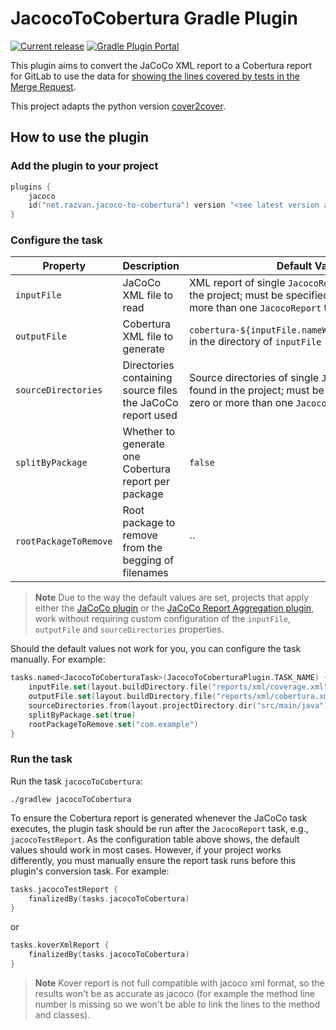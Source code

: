 # JacocoToCobertura Gradle Plugin

[![Current release](https://img.shields.io/github/v/release/razvn/jacoco-to-cobertura-gradle-plugin)](https://github.com/razvn/jacoco-to-cobertura-gradle-plugin/releases) [![Gradle Plugin Portal](https://img.shields.io/badge/Gradle-v2.0.0-blue.svg)](https://plugins.gradle.org/plugin/net.razvan.jacoco-to-cobertura)

This plugin aims to convert the JaCoCo XML report to a Cobertura report for GitLab to use the data for [showing the lines covered by tests in the Merge Request](https://docs.gitlab.com/ee/ci/testing/test_coverage_visualization.html).

This project adapts the python version [cover2cover](https://github.com/rix0rrr/cover2cover).

## How to use the plugin

### Add the plugin to your project

```kotlin
plugins {
    jacoco
    id("net.razvan.jacoco-to-cobertura") version "<see latest version above>"
}
```

### Configure the task

| Property               | Description                                                | Default Value |
|------------------------|------------------------------------------------------------|--|
| `inputFile`            | JaCoCo XML file to read                                    | XML report of single `JacocoReport` task found in the project; must be specified manually if zero or more than one `JacocoReport` task exists |
| `outputFile`           | Cobertura XML file to generate                             | `cobertura-${inputFile.nameWithoutExtension}.xml` in the directory of `inputFile` |
| `sourceDirectories`    | Directories containing source files the JaCoCo report used | Source directories of single `JacocoReport` task found in the project; must be specified manually if zero or more than one `JacocoReport` tasks exist |
| `splitByPackage`       | Whether to generate one Cobertura report per package       | `false` |
| `rootPackageToRemove`  | Root package to remove from the begging of filenames       | `` |

> **Note**
> Due to the way the default values are set, projects that apply either the [JaCoCo plugin](https://docs.gradle.org/userguide/jacoco_plugin.html#jacoco_plugin) or the [JaCoCo Report Aggregation plugin](https://docs.gradle.org/userguide/jacoco_report_aggregation_plugin.html), work without requiring custom configuration of the `inputFile`, `outputFile` and `sourceDirectories` properties.

Should the default values not work for you, you can configure the task manually. For example:
```kotlin
tasks.named<JacocoToCoberturaTask>(JacocoToCoberturaPlugin.TASK_NAME) {
    inputFile.set(layout.buildDirectory.file("reports/xml/coverage.xml"))
    outputFile.set(layout.buildDirectory.file("reports/xml/cobertura.xml"))
    sourceDirectories.from(layout.projectDirectory.dir("src/main/java"))
    splitByPackage.set(true)
    rootPackageToRemove.set("com.example")
}
```

### Run the task

Run the task `jacocoToCobertura`:
```shell
./gradlew jacocoToCobertura
```

To ensure the Cobertura report is generated whenever the JaCoCo task executes, the plugin task should be run after the `JacocoReport` task, e.g., `jacocoTestReport`. As the configuration table above shows, the default values should work in most cases. However, if your project works differently, you must manually ensure the report task runs before this plugin's conversion task. For example:

```kotlin
tasks.jacocoTestReport {
    finalizedBy(tasks.jacocoToCobertura)
}
```
or
```kotlin
tasks.koverXmlReport {
    finalizedBy(tasks.jacocoToCobertura)
}
```

> **Note**
> Kover report is not full compatible with jacoco xml format, so the results won't be as accurate as jacoco (for example the method line number is missing so we won't be able to link the lines to the method and classes).
